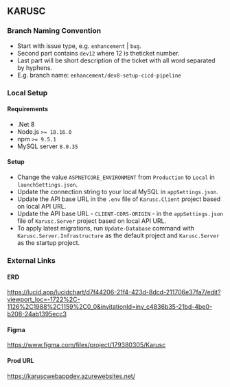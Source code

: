 ## KARUSC

### Branch Naming Convention
- Start with issue type, e.g. `enhancement` | `bug`.
- Second part contains `dev12` where 12 is theticket number.
- Last part will be short description of the ticket with all word separated by hyphens.
- E.g. branch name: `enhancement/dev8-setup-cicd-pipeline`

### Local Setup
#### Requirements
- .Net 8
- Node.js  `>= 18.16.0`
- npm  `>= 9.5.1`
- MySQL server `8.0.35`

#### Setup
- Change the value `ASPNETCORE_ENVIRONMENT` from `Production` to `Local` in `launchSettings.json`.
- Update the connection string to your local MySQL in `appSettings.json`.
- Update the API base URL in the `.env` file of `Karusc.Client` project based on local API URL.
- Update the API base URL - `CLIENT-CORS-ORIGIN` - in the `appSettings.json` file of `Karusc.Server` project based on local API URL.
- To apply latest migrations, run `Update-Database` command with `Karusc.Server.Infrastructure` as the default project and `Karusc.Server` as the startup project.

### External Links
#### ERD
https://lucid.app/lucidchart/d7f44206-21f4-423d-8dcd-211706e37fa7/edit?viewport_loc=-1722%2C-1126%2C1988%2C1159%2C0_0&invitationId=inv_c4836b35-21bd-4be0-b208-24ab1395ecc3

#### Figma
https://www.figma.com/files/project/179380305/Karusc

#### Prod URL
https://karuscwebappdev.azurewebsites.net/
